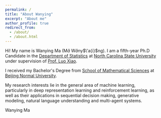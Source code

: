 ```yaml
---
permalink: /
title: "About Wanying"
excerpt: "About me"
author_profile: true
redirect_from: 
  - /about/
  - /about.html
---
```

<!-- font: frutiger -->

Hi! My name is Wanying Ma (M$\check{a}$ W$\check{a}$ny$\'a{i}$ng). I am a fifth-year Ph.D Candidate in the [Department of Statistics](https://www.stat.ncsu.edu) at [North Carolina State University](https://www.ncsu.edu/) under supervision of [Prof. Luo Xiao](https://www.stat.ncsu.edu/people/xiao/). 

I received my Bachelor's Degree from [School of Mathematical Sciences](http://math.english.bnu.edu.cn/) at [Beijing Normal University](http://english.bnu.edu.cn/).

My research interests lie in the general area of machine learning, particularly in deep representation learning and reinforcement learning, as well as their applications in sequential decision making, generative modeling, natural language understanding and multi-agent systems.


Wanying Ma